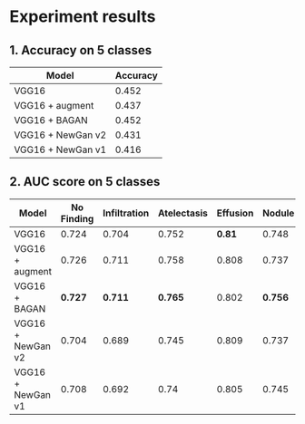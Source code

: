 

# Experiment results

## 1. Accuracy on 5 classes
| Model | Accuracy |
|--|--|
| VGG16 | 0.452 |
| VGG16 + augment | 0.437 |
| VGG16 + BAGAN | 0.452 |
| VGG16 + NewGan v2 | 0.431 |
| VGG16 + NewGan v1 | 0.416 |


## 2. AUC score on 5 classes
| Model | No Finding | Infiltration | Atelectasis | Effusion | Nodule |
|--|--|--|--|--|--|
| VGG16 |0.724 |0.704 |0.752 | **0.81** | 0.748 |
| VGG16 + augment |0.726 |0.711 |0.758 |0.808 |0.737 |
| VGG16 + BAGAN | **0.727** | **0.711** | **0.765** | 0.802 | **0.756** |
| VGG16 + NewGan v2 |0.704 |0.689 |0.745 |0.809 |0.737 |
| VGG16 + NewGan v1 |0.708 |0.692 |0.74 |0.805 |0.745 |
